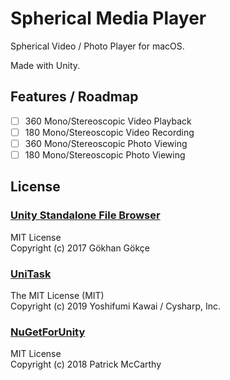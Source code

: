 # Spherical Media Player

Spherical Video / Photo Player for macOS.

Made with Unity.

## Features / Roadmap

- [ ] 360 Mono/Stereoscopic Video Playback
- [ ] 180 Mono/Stereoscopic Video Recording
- [ ] 360 Mono/Stereoscopic Photo Viewing
- [ ] 180 Mono/Stereoscopic Photo Viewing

## License

### [Unity Standalone File Browser](https://github.com/gkngkc/UnityStandaloneFileBrowser)

MIT License  
Copyright (c) 2017 Gökhan Gökçe

### [UniTask](https://github.com/Cysharp/UniTask)

The MIT License (MIT)  
Copyright (c) 2019 Yoshifumi Kawai / Cysharp, Inc.

### [NuGetForUnity](https://github.com/GlitchEnzo/NuGetForUnity)

MIT License  
Copyright (c) 2018 Patrick McCarthy